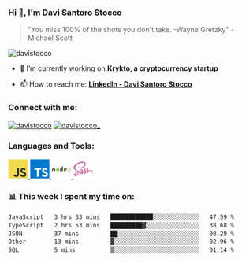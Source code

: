 <h3 align="left">Hi 👋, I'm Davi Santoro Stocco</h3>

> "You miss 100% of the shots you don't take. -Wayne Gretzky" -Michael Scott

<p align="left"> <img src="https://komarev.com/ghpvc/?username=davistocco&label=Profile%20views&color=0e75b6&style=flat" alt="davistocco" /> </p>

- 🚚 I’m currently working on **Krykto, a cryptocurrency startup**

<!-- - 🌱 I’m currently learning **OAuth2** -->

<!-- - 👯 I’m looking to collaborate on **Node and React projects** -->

- 📫 How to reach me: **[LinkedIn - Davi Santoro Stocco](https://linkedin.com/in/davistocco)**


<h3 align="left">Connect with me:</h3>
<p align="left">
<a href="https://linkedin.com/in/davistocco" target="blank"><img align="center" src="https://raw.githubusercontent.com/rahuldkjain/github-profile-readme-generator/master/src/images/icons/Social/linked-in-alt.svg" alt="davistocco" height="30" width="40" /></a>
<a href="https://instagram.com/davistocco_" target="blank"><img align="center" src="https://raw.githubusercontent.com/rahuldkjain/github-profile-readme-generator/master/src/images/icons/Social/instagram.svg" alt="davistocco_" height="30" width="40" /></a>
<!-- <a href="https://medium.com/davistocco" target="blank"><img align="center" src="https://raw.githubusercontent.com/rahuldkjain/github-profile-readme-generator/master/src/images/icons/Social/medium.svg" alt="davistocco" height="30" width="40" /></a>
</p>
 -->
<h3 align="left">Languages and Tools:</h3>
<p align="left">
  <a href="https://developer.mozilla.org/en-US/docs/Web/JavaScript" target="_blank" rel="noreferrer">
    <img src="https://raw.githubusercontent.com/devicons/devicon/master/icons/javascript/javascript-original.svg" alt="javascript" width="40" height="40"/>
  </a>
  
  <a href="https://www.typescriptlang.org/" target="_blank" rel="noreferrer">
    <img src="https://raw.githubusercontent.com/devicons/devicon/master/icons/typescript/typescript-original.svg" alt="typescript" width="40" height="40"/>
  </a>
  
  <a href="https://nodejs.org" target="_blank" rel="noreferrer">
    <img src="https://raw.githubusercontent.com/devicons/devicon/master/icons/nodejs/nodejs-original-wordmark.svg" alt="nodejs" width="40" height="40"/> 
  </a>
  
  <a href="https://sass-lang.com" target="_blank" rel="noreferrer">
    <img src="https://raw.githubusercontent.com/devicons/devicon/master/icons/sass/sass-original.svg" alt="sass" width="40" height="40"/>
  </a>
</p>

### 📊 This week I spent my time on:

<!--START_SECTION:waka-->

```txt
JavaScript   3 hrs 33 mins   ████████████░░░░░░░░░░░░░   47.59 %
TypeScript   2 hrs 53 mins   █████████▓░░░░░░░░░░░░░░░   38.68 %
JSON         37 mins         ██░░░░░░░░░░░░░░░░░░░░░░░   08.29 %
Other        13 mins         ▓░░░░░░░░░░░░░░░░░░░░░░░░   02.96 %
SQL          5 mins          ▒░░░░░░░░░░░░░░░░░░░░░░░░   01.14 %
```

<!--END_SECTION:waka-->
